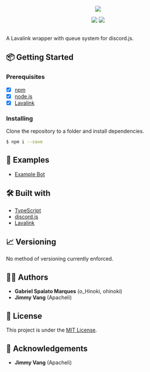 <p align="center">
    <img src="https://i.ibb.co/kQpPkbz/magma.png"/>
</p>
<p align="center">
    <img src="https://img.shields.io/circleci/token/3e33cf4699dbc3e1256cf2ea2cf55ff2fd11c754/project/github/gspalato/magma/master.svg?style=for-the-badge&logo=circleci"/>
    <img src="https://img.shields.io/badge/Language-TypeScript-blue.svg?style=for-the-badge"/>
</p>
<br/>
A Lavalink wrapper with queue system for discord.js. 
<br/>

## 📦 Getting Started
### Prerequisites

-  [x] [npm](https://www.npmjs.com/)
-  [x] [node.js](https://nodejs.org/)
-  [x] [Lavalink](https://github.com/Frederikam/Lavalink)

### Installing

Clone the repository to a folder and install dependencies.
```bash
$ npm i --save
```

## 📖 Examples
- [Example Bot](https://github.com/gspalato/magma/blob/master/examples/bot/index.js)

## 🛠️ Built with

-   [TypeScript](https://www.typescriptlang.org/)
-   [discord.js](https://discord.js.org/)
-   [Lavalink](https://github.com/Frederikam/Lavalink)

## 📈 Versioning

No method of versioning currently enforced.

## 👨‍🏫 Authors

- **Gabriel Spalato Marques** (o_Hinoki, ohinoki)
- **Jimmy Vang** (Apacheli)

## 📝 License

This project is under the [MIT License]().

## 👥 Acknowledgements

- **Jimmy Vang** (Apacheli)
